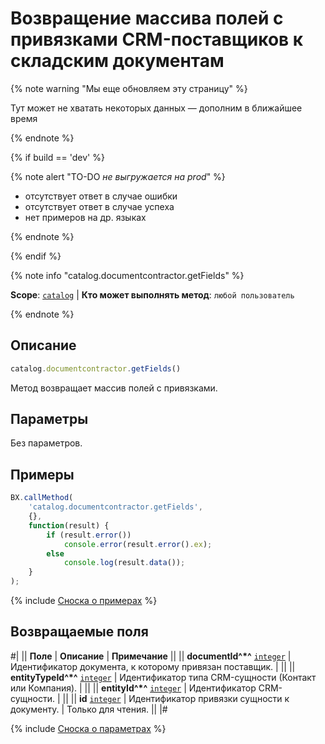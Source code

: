 # Возвращение массива полей с привязками CRM-поставщиков к складским документам

{% note warning "Мы еще обновляем эту страницу" %}

Тут может не хватать некоторых данных — дополним в ближайшее время

{% endnote %}

{% if build == 'dev' %}

{% note alert "TO-DO _не выгружается на prod_" %}

- отсутствует ответ в случае ошибки
- отсутствует ответ в случае успеха
- нет примеров на др. языках
  
{% endnote %}

{% endif %}

{% note info "catalog.documentcontractor.getFields" %}

**Scope**: [`catalog`](../../scopes/permissions.md) | **Кто может выполнять метод**: `любой пользователь`

{% endnote %}

## Описание

```js
catalog.documentcontractor.getFields()
```

Метод возвращает массив полей с привязками.

## Параметры

Без параметров.

## Примеры

```js
BX.callMethod(
    'catalog.documentcontractor.getFields',
    {},
    function(result) {
        if (result.error())
            console.error(result.error().ex);
        else
            console.log(result.data());
    }
);
```

{% include [Сноска о примерах](../../../_includes/examples.md) %}

## Возвращаемые поля

#|
|| **Поле** | **Описание** | **Примечание** ||
|| **documentId^*^**
[`integer`](../../data-types.md) | Идентификатор документа, к которому привязан поставщик. |  ||
|| **entityTypeId^*^**
[`integer`](../../data-types.md) | Идентификатор типа CRM-сущности (Контакт или Компания). |  ||
|| **entityId^*^**
[`integer`](../../data-types.md) | Идентификатор CRM-сущности. |  ||
|| **id**
[`integer`](../../data-types.md) | Идентификатор привязки сущности к документу. | Только для чтения. ||
|#

{% include [Сноска о параметрах](../../../_includes/required.md) %}
